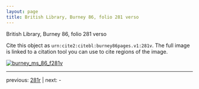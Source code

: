 ```yaml
---
layout: page
title: British Library, Burney 86, folio 281 verso
---
```


British Library, Burney 86, folio 281 verso

Cite this object as `urn:cite2:citebl:burney86pages.v1:281v`.  The full image is linked to a citation tool you can use to cite regions of the image.

[![burney_ms_86_f281v](http://www.homermultitext.org/iipsrv?IIIF=/project/homer/pyramidal/deepzoom/citebl/burney86imgs/v1/burney_ms_86_f281v.tif/full/800,/0/default.jpg)](http://www.homermultitext.org/ict2/?urn=urn:cite2:citebl:burney86imgs.v1:burney_ms_86_f281v) 

---

previous:  [281r](../281r/) | next: -